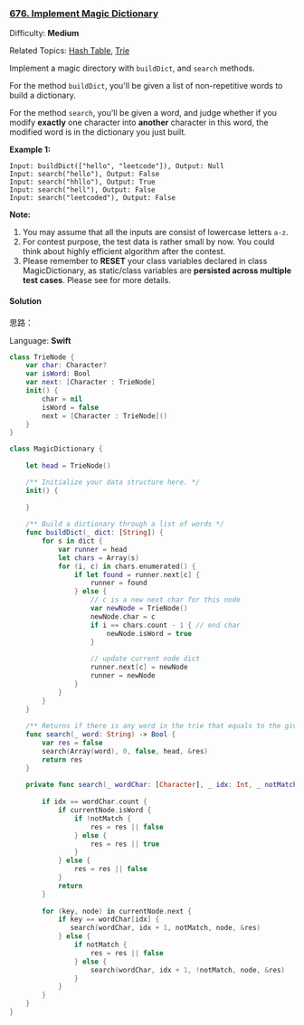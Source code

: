 ### [676\. Implement Magic Dictionary](https://leetcode.com/problems/implement-magic-dictionary/)

Difficulty: **Medium**  

Related Topics: [Hash Table](https://leetcode.com/tag/hash-table/), [Trie](https://leetcode.com/tag/trie/)


Implement a magic directory with `buildDict`, and `search` methods.

For the method `buildDict`, you'll be given a list of non-repetitive words to build a dictionary.

For the method `search`, you'll be given a word, and judge whether if you modify **exactly** one character into **another** character in this word, the modified word is in the dictionary you just built.

**Example 1:**  

```
Input: buildDict(["hello", "leetcode"]), Output: Null
Input: search("hello"), Output: False
Input: search("hhllo"), Output: True
Input: search("hell"), Output: False
Input: search("leetcoded"), Output: False
```

**Note:**  

1.  You may assume that all the inputs are consist of lowercase letters `a-z`.
2.  For contest purpose, the test data is rather small by now. You could think about highly efficient algorithm after the contest.
3.  Please remember to **RESET** your class variables declared in class MagicDictionary, as static/class variables are **persisted across multiple test cases**. Please see for more details.


#### Solution
思路：

Language: **Swift**

```swift
class TrieNode {
    var char: Character?
    var isWord: Bool
    var next: [Character : TrieNode]
    init() {
        char = nil
        isWord = false
        next = [Character : TrieNode]()
    }
}

class MagicDictionary {
    
    let head = TrieNode()

    /** Initialize your data structure here. */
    init() {
        
    }
    
    /** Build a dictionary through a list of words */
    func buildDict(_ dict: [String]) {
        for s in dict {
            var runner = head
            let chars = Array(s)
            for (i, c) in chars.enumerated() {
                if let found = runner.next[c] {
                    runner = found
                } else {
                    // c is a new next char for this node
                    var newNode = TrieNode()
                    newNode.char = c
                    if i == chars.count - 1 { // end char
                        newNode.isWord = true
                    }
                    
                    // update current node dict
                    runner.next[c] = newNode
                    runner = newNode
                }
            }
        }
    }
    
    /** Returns if there is any word in the trie that equals to the given word after modifying exactly one character */
    func search(_ word: String) -> Bool {
        var res = false
        search(Array(word), 0, false, head, &res)
        return res
    }
    
    private func search(_ wordChar: [Character], _ idx: Int, _ notMatch: Bool, _ currentNode: TrieNode, _ res: inout Bool) {
        
        if idx == wordChar.count {
            if currentNode.isWord {
                if !notMatch {
                    res = res || false
                } else {
                    res = res || true
                }
            } else {
                res = res || false
            }
            return
        }
        
        for (key, node) in currentNode.next {
            if key == wordChar[idx] {
               search(wordChar, idx + 1, notMatch, node, &res)
            } else {
                if notMatch {
                    res = res || false
                } else {
                    search(wordChar, idx + 1, !notMatch, node, &res)
                }
            }
        }
    }
}
```